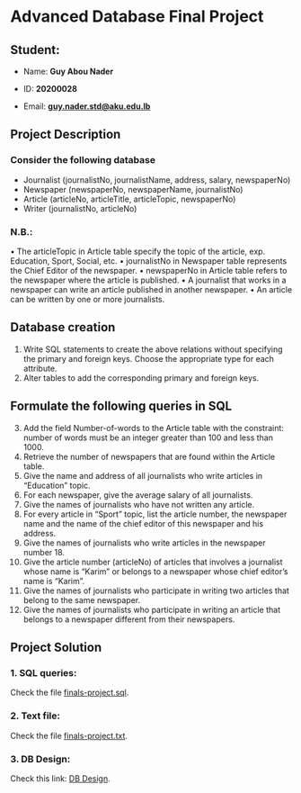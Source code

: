 # Advanced Database Final Project

## Student:

- Name: **Guy Abou Nader**
- ID: **20200028**

- Email: **guy.nader.std@aku.edu.lb**

## Project Description

### Consider the following database

- Journalist (journalistNo, journalistName, address, salary, newspaperNo)
- Newspaper (newspaperNo, newspaperName, journalistNo)
- Article (articleNo, articleTitle, articleTopic, newspaperNo)
- Writer (journalistNo, articleNo)

### N.B.:

• The articleTopic in Article table specify the topic of the article, exp. Education, Sport,
Social, etc.
• journalistNo in Newspaper table represents the Chief Editor of the newspaper.
• newspaperNo in Article table refers to the newspaper where the article is published.
• A journalist that works in a newspaper can write an article published in another
newspaper.
• An article can be written by one or more journalists.

## Database creation

1. Write SQL statements to create the above relations without specifying the primary and
foreign keys. Choose the appropriate type for each attribute.
2. Alter tables to add the corresponding primary and foreign keys.

## Formulate the following queries in SQL

3. Add the field Number-of-words to the Article table with the constraint: number of
words must be an integer greater than 100 and less than 1000.
4. Retrieve the number of newspapers that are found within the Article table.
5. Give the name and address of all journalists who write articles in “Education” topic.
6. For each newspaper, give the average salary of all journalists.
7. Give the names of journalists who have not written any article.
8. For every article in “Sport” topic, list the article number, the newspaper name and the
name of the chief editor of this newspaper and his address.
9. Give the names of journalists who write articles in the newspaper number 18.
10. Give the article number (articleNo) of articles that involves a journalist whose name
is “Karim” or belongs to a newspaper whose chief editor’s name is “Karim”.
11. Give the names of journalists who participate in writing two articles that belong to the
same newspaper.
12. Give the names of journalists who participate in writing an article that belongs to a
newspaper different from their newspapers.

## Project Solution

### 1. SQL queries:

Check the file [finals-project.sql](finals-project.sql).

### 2. Text file:

Check the file [finals-project.txt](finals-project.txt).

### 3. DB Design:

Check this link: [DB Design](https://dbdesigner.page.link/kiXo4ZKiWw4i7D4d7).
